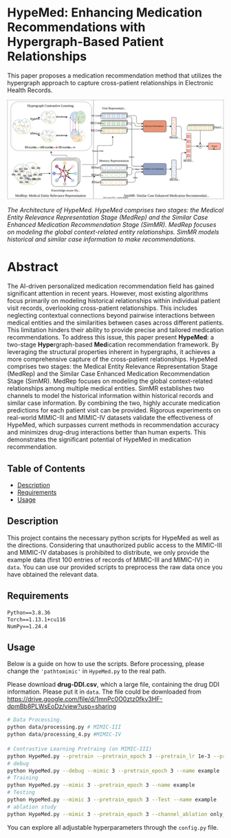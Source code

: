 # HypeMed: Enhancing Medication Recommendations with Hypergraph-Based Patient Relationships
This paper proposes a medication recommendation method that utilizes the hypergraph approach to capture cross-patient relationships in Electronic Health Records.

![HypeMed](./assets/HypeMed.svg "Magic Gardens")
<!-- *The Architecture of HypeMed. The proposed HypeMed model consists of two main modules: the Medical Entity Hypergraph Contrastive Learning Module (MHCL) and the Relationship Enhanced Medication Prediction Module (REMP). MHCL is responsible for learning contextual representations of medical entities using hypergraph contrastive learning. REMP combines representations from multiple channels and utilizes a vector dot predictor to make medication recommendations.* -->

*The Architecture of HypeMed. HypeMed comprises two stages: the Medical Entity Relevance Representation Stage (MedRep) and the Similar Case Enhanced Medication Recommendation Stage (SimMR). MedRep focuses on modeling the global context-related entity relationships. SimMR models historical and similar case information to make recommendations.*

[//]: # (HypeMed is an innovative framework designed for medication recommendations by capturing intricate relationships within Electronic Health Records &#40;EHRs&#41;. Leveraging hypergraph contrastive learning, HypeMed considers patient history, medical entity interactions, and prescription patterns across different levels, resulting in highly accurate and balanced medication recommendations. It strikes a fine balance between precision and mitigating medication-related risks, thus enhancing patient safety and treatment efficacy.)

# Abstract
The AI-driven personalized medication recommendation field has gained significant attention in recent years. However, most existing algorithms focus primarily on modeling historical relationships within individual patient visit records, overlooking cross-patient relationships. This includes neglecting contextual connections beyond pairwise interactions between medical entities and the similarities between cases across different patients. This limitation hinders their ability to provide precise and tailored medication recommendations. To address this issue, this paper present **HypeMed**: a two-stage **Hype**rgraph-based **Med**ication recommendation framework. By leveraging the structural properties inherent in hypergraphs, it achieves a more comprehensive capture of the cross-patient relationships. HypeMed comprises two stages: the Medical Entity Relevance Representation Stage (MedRep) and the Similar Case Enhanced Medication Recommendation Stage (SimMR). MedRep focuses on modeling the global context-related relationships among multiple medical entities. SimMR establishes two channels to model the historical information within historical records and similar case information. By combining the two, highly accurate medication predictions for each patient visit can be provided. Rigorous experiments on real-world MIMIC-III and MIMIC-IV datasets validate the effectiveness of HypeMed, which surpasses current methods in recommendation accuracy and minimizes drug-drug interactions better than human experts. This demonstrates the significant potential of HypeMed in medication recommendation.

## Table of Contents
- [Description](#description)
- [Requirements](#requirements)
- [Usage](#usage)

## Description
This project contains the necessary python scripts for HypeMed as well as the directions. 
Considering that unauthorized public access to the MIMIC-III and MIMIC-IV databases is prohibited to distribute, we only provide the example data (first 100 entries of records of MIMIC-III and MIMIC-IV) in `data`. You can use our provided scripts to preprocess the raw data once you have obtained the relevant data.

## Requirements
```text
Python==3.8.36
Torch==1.13.1+cu116
NumPy==1.24.4
```

## Usage
<!-- We follow the preprossing procedures of [SafeDrug](https://github.com/ycq091044/SafeDrug/tree/archived). -->

Below is a guide on how to use the scripts. Before processing, please change the `'pathtomimic'` in `HypeMed.py` to the real path.

Please download **drug-DDI.csv**, which a large file, containing the drug DDI information. Please put it in `data`. The file could be downloaded from https://drive.google.com/file/d/1mnPc0O0ztz0fkv3HF-dpmBb8PLWsEoDz/view?usp=sharing

```bash
# Data Processing.
python data/processing.py # MIMIC-III
python data/processing_4.py #MIMIC-IV

# Contrastive Learning Pretraing (on MIMIC-III)
python HypeMed.py --pretrain --pretrain_epoch 3 --pretrain_lr 1e-3 --pretrian_weight_decay 1e-5 --mimic 3 --name example
# debug 
python HypeMed.py --debug --mimic 3 --pretrain_epoch 3 --name example
# Training
python HypeMed.py --mimic 3 --pretrain_epoch 3 --name example
# Testing
python HypeMed.py --mimic 3 --pretrain_epoch 3 --Test --name example
# ablation study
python HypeMed.py --mimic 3 --pretrain_epoch 3 --channel_ablation only_his --name example
```
You can explore all adjustable hyperparameters through the `config.py` file.
